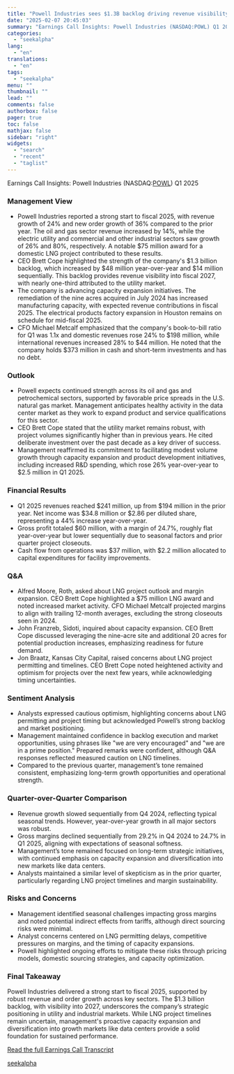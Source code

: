 ```yaml
---
title: "Powell Industries sees $1.3B backlog driving revenue visibility into 2027"
date: "2025-02-07 20:45:03"
summary: "Earnings Call Insights: Powell Industries (NASDAQ:POWL) Q1 2025 Management View Powell Industries reported a strong start to fiscal 2025, with revenue growth of 24% and new order growth of 36% compared to the prior year. The oil and gas sector revenue increased by 14%, while the electric utility and commercial..."
categories:
  - "seekalpha"
lang:
  - "en"
translations:
  - "en"
tags:
  - "seekalpha"
menu: ""
thumbnail: ""
lead: ""
comments: false
authorbox: false
pager: true
toc: false
mathjax: false
sidebar: "right"
widgets:
  - "search"
  - "recent"
  - "taglist"
---
```


Earnings Call Insights: Powell Industries (NASDAQ:[POWL](https://seekingalpha.com/symbol/POWL "Powell Industries, Inc.")) Q1 2025

### Management View

* Powell Industries reported a strong start to fiscal 2025, with revenue growth of 24% and new order growth of 36% compared to the prior year. The oil and gas sector revenue increased by 14%, while the electric utility and commercial and other industrial sectors saw growth of 26% and 80%, respectively. A notable $75 million award for a domestic LNG project contributed to these results.
* CEO Brett Cope highlighted the strength of the company's $1.3 billion backlog, which increased by $48 million year-over-year and $14 million sequentially. This backlog provides revenue visibility into fiscal 2027, with nearly one-third attributed to the utility market.
* The company is advancing capacity expansion initiatives. The remediation of the nine acres acquired in July 2024 has increased manufacturing capacity, with expected revenue contributions in fiscal 2025. The electrical products factory expansion in Houston remains on schedule for mid-fiscal 2025.
* CFO Michael Metcalf emphasized that the company's book-to-bill ratio for Q1 was 1.1x and domestic revenues rose 24% to $198 million, while international revenues increased 28% to $44 million. He noted that the company holds $373 million in cash and short-term investments and has no debt.

### Outlook

* Powell expects continued strength across its oil and gas and petrochemical sectors, supported by favorable price spreads in the U.S. natural gas market. Management anticipates healthy activity in the data center market as they work to expand product and service qualifications for this sector.
* CEO Brett Cope stated that the utility market remains robust, with project volumes significantly higher than in previous years. He cited deliberate investment over the past decade as a key driver of success.
* Management reaffirmed its commitment to facilitating modest volume growth through capacity expansion and product development initiatives, including increased R&D spending, which rose 26% year-over-year to $2.5 million in Q1 2025.

### Financial Results

* Q1 2025 revenues reached $241 million, up from $194 million in the prior year. Net income was $34.8 million or $2.86 per diluted share, representing a 44% increase year-over-year.
* Gross profit totaled $60 million, with a margin of 24.7%, roughly flat year-over-year but lower sequentially due to seasonal factors and prior quarter project closeouts.
* Cash flow from operations was $37 million, with $2.2 million allocated to capital expenditures for facility improvements.

### Q&A

* Alfred Moore, Roth, asked about LNG project outlook and margin expansion. CEO Brett Cope highlighted a $75 million LNG award and noted increased market activity. CFO Michael Metcalf projected margins to align with trailing 12-month averages, excluding the strong closeouts seen in 2024.
* John Franzreb, Sidoti, inquired about capacity expansion. CEO Brett Cope discussed leveraging the nine-acre site and additional 20 acres for potential production increases, emphasizing readiness for future demand.
* Jon Braatz, Kansas City Capital, raised concerns about LNG project permitting and timelines. CEO Brett Cope noted heightened activity and optimism for projects over the next few years, while acknowledging timing uncertainties.

### Sentiment Analysis

* Analysts expressed cautious optimism, highlighting concerns about LNG permitting and project timing but acknowledged Powell’s strong backlog and market positioning.
* Management maintained confidence in backlog execution and market opportunities, using phrases like "we are very encouraged" and "we are in a prime position." Prepared remarks were confident, although Q&A responses reflected measured caution on LNG timelines.
* Compared to the previous quarter, management’s tone remained consistent, emphasizing long-term growth opportunities and operational strength.

### Quarter-over-Quarter Comparison

* Revenue growth slowed sequentially from Q4 2024, reflecting typical seasonal trends. However, year-over-year growth in all major sectors was robust.
* Gross margins declined sequentially from 29.2% in Q4 2024 to 24.7% in Q1 2025, aligning with expectations of seasonal softness.
* Management’s tone remained focused on long-term strategic initiatives, with continued emphasis on capacity expansion and diversification into new markets like data centers.
* Analysts maintained a similar level of skepticism as in the prior quarter, particularly regarding LNG project timelines and margin sustainability.

### Risks and Concerns

* Management identified seasonal challenges impacting gross margins and noted potential indirect effects from tariffs, although direct sourcing risks were minimal.
* Analyst concerns centered on LNG permitting delays, competitive pressures on margins, and the timing of capacity expansions.
* Powell highlighted ongoing efforts to mitigate these risks through pricing models, domestic sourcing strategies, and capacity optimization.

### Final Takeaway

Powell Industries delivered a strong start to fiscal 2025, supported by robust revenue and order growth across key sectors. The $1.3 billion backlog, with visibility into 2027, underscores the company’s strategic positioning in utility and industrial markets. While LNG project timelines remain uncertain, management's proactive capacity expansion and diversification into growth markets like data centers provide a solid foundation for sustained performance.

[Read the full Earnings Call Transcript](https://seekingalpha.com/symbol/POWL/earnings/transcripts)

[seekalpha](https://seekingalpha.com/news/4405232-powell-industries-sees-1_3b-backlog-driving-revenue-visibility-into-2027)
